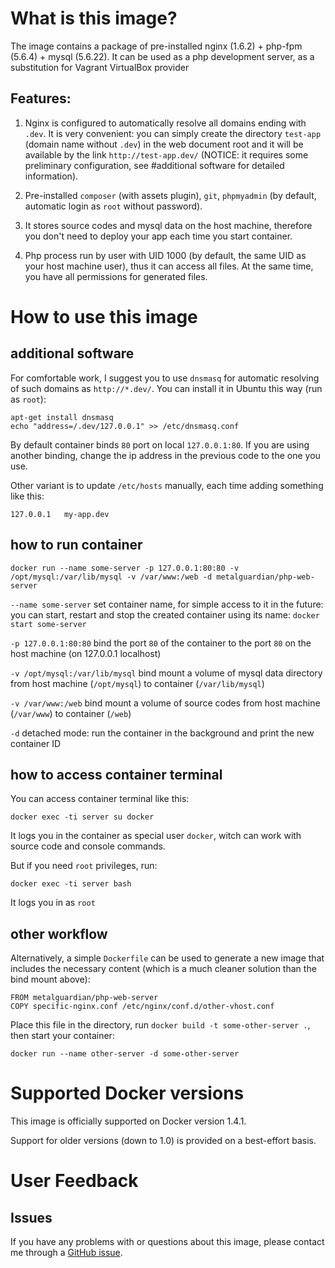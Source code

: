 # What is this image?

The image contains a package of pre-installed nginx (1.6.2) + php-fpm (5.6.4) + mysql (5.6.22). It can be used as 
a php development server, as a substitution for Vagrant VirtualBox provider

## Features:

1. Nginx is configured to automatically resolve all domains ending with `.dev`. 
It is very convenient: you can simply create the directory `test-app` (domain name without `.dev`) in the 
web document root and it will be available by the link `http://test-app.dev/` (NOTICE: it requires some preliminary 
configuration, see #additional software for detailed information). 

2. Pre-installed `composer` (with assets plugin), `git`, `phpmyadmin` (by default, automatic login 
as `root` without password).

3. It stores source codes and mysql data on the host machine, therefore you don't need to deploy your app each
time you start container.

4. Php process run by user with UID 1000 (by default, the same UID as your host machine user), 
thus it can access all files. At the same time, you have all permissions for generated files.

# How to use this image

## additional software

For comfortable work, I suggest you to use `dnsmasq` for automatic resolving of such domains as `http://*.dev/`. 
You can install it in Ubuntu this way (run as `root`):

    apt-get install dnsmasq
    echo "address=/.dev/127.0.0.1" >> /etc/dnsmasq.conf
    
By default container binds `80` port on local `127.0.0.1:80`. If you are using another binding, change the 
ip address in the previous code to the one you use.

Other variant is to update `/etc/hosts` manually, each time adding something like this:

    127.0.0.1   my-app.dev

## how to run container

    docker run --name some-server -p 127.0.0.1:80:80 -v /opt/mysql:/var/lib/mysql -v /var/www:/web -d metalguardian/php-web-server

`--name some-server` set container name, for simple access to it in the future: you can start, restart and 
stop the created container using its name: `docker start some-server`

`-p 127.0.0.1:80:80` bind the port `80` of the container to the port `80` on the host machine (on 127.0.0.1 localhost)

`-v /opt/mysql:/var/lib/mysql` bind mount a volume of mysql data directory from host machine (`/opt/mysql`) to
container (`/var/lib/mysql`)

`-v /var/www:/web` bind mount a volume of source codes from host machine (`/var/www`) to container (`/web`)

`-d` detached mode: run the container in the background and print the new container ID

## how to access container terminal

You can access container terminal like this:

    docker exec -ti server su docker
    
It logs you in the container as special user `docker`, witch can work with source code and console commands.

But if you need `root` privileges, run:

    docker exec -ti server bash
    
It logs you in as `root`

## other workflow

Alternatively, a simple `Dockerfile` can be used to generate a new image that
includes the necessary content (which is a much cleaner solution than the bind
mount above):

    FROM metalguardian/php-web-server
    COPY specific-nginx.conf /etc/nginx/conf.d/other-vhost.conf

Place this file in the directory, run `docker build -t some-other-server .`, then
start your container:

    docker run --name other-server -d some-other-server

# Supported Docker versions

This image is officially supported on Docker version 1.4.1.

Support for older versions (down to 1.0) is provided on a best-effort basis.

# User Feedback

## Issues

If you have any problems with or questions about this image, please contact me
 through a [GitHub issue](https://github.com/metalguardian/docker-webserver/issues).
